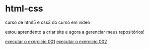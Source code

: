 # html-css
 curso de html5 e css3 do curso em vídeo

 estou aprendento a criar site e agora a gerenciar meus repositórios!

 <a href="https://jadersonfarias.github.io/html-css/exercícios/ex001/index.html">executar o exercício 001</a>
 <a href="https://jadersonfarias.github.io/html-css/exercícios/ex002/index.html">executar o exercício 002</a>